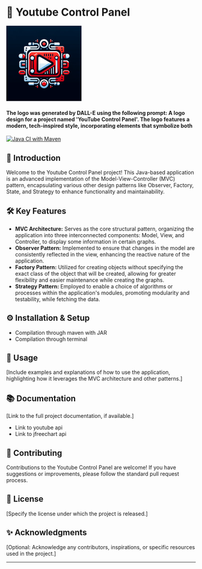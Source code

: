 # 🎥 Youtube Control Panel

<img src="src/main/resources/app_logo.png" alt="App Logo" width="200"/>

#### The logo was generated by DALL-E using the following prompt: A logo design for a project named 'YouTube Control Panel'. The logo features a modern, tech-inspired style, incorporating elements that symbolize both

[![Java CI with Maven](https://github.com/edujbarrios/youtubecontrolpanel/actions/workflows/maven.yml/badge.svg)](https://github.com/edujbarrios/youtubecontrolpanel/actions/workflows/maven.yml)

## 🌟 Introduction
Welcome to the Youtube Control Panel project! This Java-based application is an advanced implementation of the Model-View-Controller (MVC) pattern, encapsulating various other design patterns like Observer, Factory, State, and Strategy to enhance functionality and maintainability.

## 🛠️ Key Features
- **MVC Architecture:** Serves as the core structural pattern, organizing the application into three interconnected components: Model, View, and Controller, to display some information in certain graphs.
- **Observer Pattern:** Implemented to ensure that changes in the model are consistently reflected in the view, enhancing the reactive nature of the application.
- **Factory Pattern:** Utilized for creating objects without specifying the exact class of the object that will be created, allowing for greater flexibility and easier maintenance while creating the graphs.
- **Strategy Pattern:** Employed to enable a choice of algorithms or processes within the application's modules, promoting modularity and testability, while fetching the data.

## ⚙️ Installation & Setup
- Compilation through maven with JAR
- Compilation through terminal

## 🚀 Usage
[Include examples and explanations of how to use the application, highlighting how it leverages the MVC architecture and other patterns.]

## 📚 Documentation
[Link to the full project documentation, if available.]

- Link to youtube api
- Link to jfreechart api

## 🤝 Contributing
Contributions to the Youtube Control Panel are welcome! If you have suggestions or improvements, please follow the standard pull request process.

## 📝 License
[Specify the license under which the project is released.]

## ✨ Acknowledgments
[Optional: Acknowledge any contributors, inspirations, or specific resources used in the project.]

---

